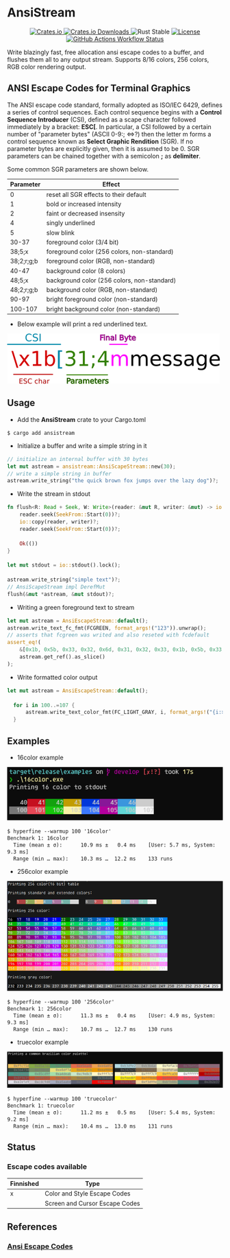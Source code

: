 # AnsiStream

<p align="center">
  <a href="https://crates.io/crates/ansistream">
    <img src="https://img.shields.io/crates/v/ansistream.svg" alt="Crates.io"/>
  </a>
  <a href="https://crates.io/crates/ansistream">
    <img src="https://img.shields.io/crates/d/ansistream" alt="Crates.io Downloads"/>
  </a>
  <img src="https://img.shields.io/badge/rust-stable-orange" alt="Rust Stable"/>
  <a href="https://opensource.org/licenses/MIT">
    <img src="https://img.shields.io/crates/l/ansistream.svg" alt="License"/>
  </a>
  <a href="https://github.com/jgardona/ansistream/actions/workflows/rust.yml">
    <img src="https://github.com/jgardona/ansistream/actions/workflows/rust.yml/badge.svg" alt="GitHub Actions Workflow Status"/>
  </a>
</p>

Write blazingly fast, free allocation ansi escape codes to a buffer, and flushes them all to any output stream. Supports 8/16 colors, 256 colors, RGB color rendering output.

## ANSI Escape Codes for Terminal Graphics
The ANSI escape code standard, formally adopted as ISO/IEC 6429, defines a series of control sequences.
Each control sequence begins with a **Control Sequence Introducer** (CSI), defined as a scape character
followed immediately by a bracket: **ESC[**. In particular, a CSI followed by a certain number of "parameter bytes"
(ASCII 0-9:; <=>?) then the letter m forms a control sequence known as **Select Graphic Rendition** (SGR). If no
parameter bytes are explicitly given, then it is assumed to be 0. SGR parameters can be chained together with a semicolon **;**
as **delimiter**.

Some common SGR parameters are shown below.

|Parameter | Effect|
|- | -|
|0 | reset all SGR effects to their default|
|1 | bold or increased intensity|
|2 | faint or decreased insensity|
|4 | singly underlined|
|5 | slow blink|
|30-37 | foreground color (3/4 bit)|
|38;5;x | foreground color (256 colors, non-standard)|
|38;2;r;g;b | foreground color (RGB, non-standard)|
|40-47 | background color (8 colors)|
|48;5;x | background color (256 colors, non-standard)|
|48;2;r;g;b | background color (RGB, non-standard)|
|90-97 | bright foreground color (non-standard)|
|100-107 | bright background color (non-standard)|



* Below example will print a red underlined text.

![sgi](images/asciimessage.png)

## Usage

* Add the **AnsiStream** crate to your Cargo.toml

```
$ cargo add ansistream
```

* Initialize a buffer and write a simple string in it

```rust
// initialize an internal buffer with 30 bytes
let mut astream = ansistream::AnsiScapeStream::new(30);
// write a simple string in buffer
astream.write_string("the quick brown fox jumps over the lazy dog")?;
```

* Write the stream in stdout

```rust
fn flush<R: Read + Seek, W: Write>(reader: &mut R, writer: &mut) -> io::Result<()> {
    reader.seek(SeekFrom::Start(0))?;
    io::copy(reader, writer)?;
    reader.seek(SeekFrom::Start(0))?;

    Ok(())
}

let mut stdout = io::stdout().lock();

astream.write_string("simple text")?;
// AnsiScapeStream impl DerefMut
flush(&mut *astream, &mut stdout)?;
```

* Writing a green foreground text to stream

```rust
let mut astream = AnsiEscapeStream::default();
astream.write_text_fc_fmt(FCGREEN, format_args!("123")).unwrap();
// asserts that fcgreen was writed and also reseted with fcdefault
assert_eq!(
    &[0x1b, 0x5b, 0x33, 0x32, 0x6d, 0x31, 0x32, 0x33, 0x1b, 0x5b, 0x33, 0x39, 0x6d],
    astream.get_ref().as_slice()
);
```

* Write formatted color output

```rust
let mut astream = AnsiEscapeStream::default();

  for i in 100..=107 {
      astream.write_text_color_fmt(FC_LIGHT_GRAY, i, format_args!("{i:>5} "))?;
  }
```

## Examples

* 16color example

![256color](images/16color.png)

```
$ hyperfine --warmup 100 '16color'
Benchmark 1: 16color
  Time (mean ± σ):      10.9 ms ±   0.4 ms    [User: 5.7 ms, System: 9.3 ms]
  Range (min … max):    10.3 ms …  12.2 ms    133 runs
```

* 256color example

![256color](images/256color.png)

```
$ hyperfine --warmup 100 '256color'
Benchmark 1: 256color
  Time (mean ± σ):      11.3 ms ±   0.4 ms    [User: 4.9 ms, System: 9.3 ms]
  Range (min … max):    10.7 ms …  12.7 ms    130 runs
```

* truecolor example

![truecolor](images/truecolor.png)

```
$ hyperfine --warmup 100 'truecolor'
Benchmark 1: truecolor
  Time (mean ± σ):      11.2 ms ±   0.5 ms    [User: 5.4 ms, System: 9.2 ms]
  Range (min … max):    10.4 ms …  13.0 ms    131 runs
```
## Status

 ### Escape codes available

|Finnished | Type|
|- | -|
|x | Color and Style Escape Codes|
| | Screen and Cursor Escape Codes|

## References

### [Ansi Escape Codes](https://en.wikipedia.org/wiki/ANSI_escape_code)
